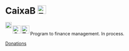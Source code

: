 # CaixaB [<img src="https://raw.githubusercontent.com/Ran-n/svgs/main/bandeiras/nacións/en-0.svg" width="27" alt="English" title="English">](readme_en.md)
[<img align="left" src="https://github.com/Ran-n/media/blob/main/emojis/casa.svg" width="20" alt="inicio" title="Inicio">](../../README.md)

[<img align="left" src="https://raw.githubusercontent.com/Ran-n/svgs/main/bandeiras/nacións/gz-0.svg" width="25" alt="Galego" title="Galego">](readme_gz.md)
[<img align="left" src="https://raw.githubusercontent.com/Ran-n/svgs/main/bandeiras/nacións/eo-0.svg" width="25" alt="Esperanto" title="Esperanto">](readme_eo.md)
<img align="center">
---

Program to finance management. In process.

[Donations](https://github.com/Ran-n/doc/blob/main/doazóns.md)
